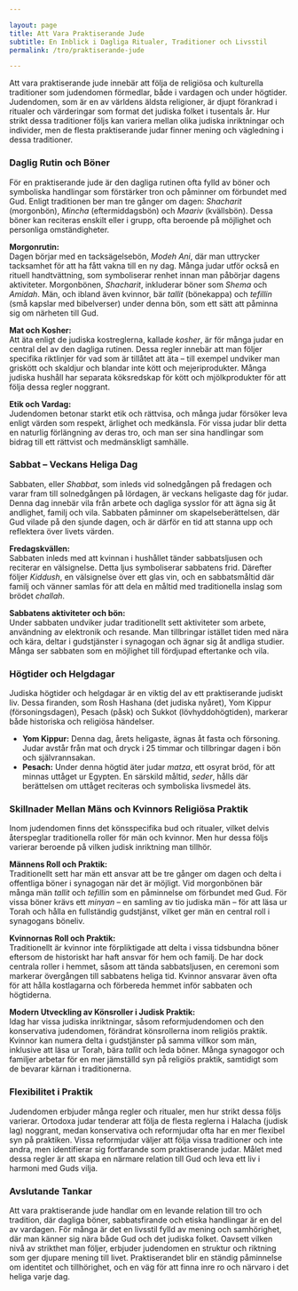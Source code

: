 ```yaml
---

layout: page  
title: Att Vara Praktiserande Jude  
subtitle: En Inblick i Dagliga Ritualer, Traditioner och Livsstil  
permalink: /tro/praktiserande-jude  

---
```


Att vara praktiserande jude innebär att följa de religiösa och kulturella traditioner som judendomen förmedlar, både i vardagen och under högtider. Judendomen, som är en av världens äldsta religioner, är djupt förankrad i ritualer och värderingar som format det judiska folket i tusentals år. Hur strikt dessa traditioner följs kan variera mellan olika judiska inriktningar och individer, men de flesta praktiserande judar finner mening och vägledning i dessa traditioner.

### Daglig Rutin och Böner

För en praktiserande jude är den dagliga rutinen ofta fylld av böner och symboliska handlingar som förstärker tron och påminner om förbundet med Gud. Enligt traditionen ber man tre gånger om dagen: *Shacharit* (morgonbön), *Mincha* (eftermiddagsbön) och *Maariv* (kvällsbön). Dessa böner kan reciteras enskilt eller i grupp, ofta beroende på möjlighet och personliga omständigheter.

**Morgonrutin:**  
Dagen börjar med en tacksägelsebön, *Modeh Ani*, där man uttrycker tacksamhet för att ha fått vakna till en ny dag. Många judar utför också en rituell handtvättning, som symboliserar renhet innan man påbörjar dagens aktiviteter. Morgonbönen, *Shacharit*, inkluderar böner som *Shema* och *Amidah*. Män, och ibland även kvinnor, bär *tallit* (bönekappa) och *tefillin* (små kapslar med bibelverser) under denna bön, som ett sätt att påminna sig om närheten till Gud.

**Mat och Kosher:**  
Att äta enligt de judiska kostreglerna, kallade *kosher*, är för många judar en central del av den dagliga rutinen. Dessa regler innebär att man följer specifika riktlinjer för vad som är tillåtet att äta – till exempel undviker man griskött och skaldjur och blandar inte kött och mejeriprodukter. Många judiska hushåll har separata köksredskap för kött och mjölkprodukter för att följa dessa regler noggrant.

**Etik och Vardag:**  
Judendomen betonar starkt etik och rättvisa, och många judar försöker leva enligt värden som respekt, ärlighet och medkänsla. För vissa judar blir detta en naturlig förlängning av deras tro, och man ser sina handlingar som bidrag till ett rättvist och medmänskligt samhälle.

### Sabbat – Veckans Heliga Dag

Sabbaten, eller *Shabbat*, som inleds vid solnedgången på fredagen och varar fram till solnedgången på lördagen, är veckans heligaste dag för judar. Denna dag innebär vila från arbete och dagliga sysslor för att ägna sig åt andlighet, familj och vila. Sabbaten påminner om skapelseberättelsen, där Gud vilade på den sjunde dagen, och är därför en tid att stanna upp och reflektera över livets värden.

**Fredagskvällen:**  
Sabbaten inleds med att kvinnan i hushållet tänder sabbatsljusen och reciterar en välsignelse. Detta ljus symboliserar sabbatens frid. Därefter följer *Kiddush*, en välsignelse över ett glas vin, och en sabbatsmåltid där familj och vänner samlas för att dela en måltid med traditionella inslag som brödet *challah*.

**Sabbatens aktiviteter och bön:**  
Under sabbaten undviker judar traditionellt sett aktiviteter som arbete, användning av elektronik och resande. Man tillbringar istället tiden med nära och kära, deltar i gudstjänster i synagogan och ägnar sig åt andliga studier. Många ser sabbaten som en möjlighet till fördjupad eftertanke och vila.

### Högtider och Helgdagar

Judiska högtider och helgdagar är en viktig del av ett praktiserande judiskt liv. Dessa firanden, som Rosh Hashana (det judiska nyåret), Yom Kippur (försoningsdagen), Pesach (påsk) och Sukkot (lövhyddohögtiden), markerar både historiska och religiösa händelser.

- **Yom Kippur:** Denna dag, årets heligaste, ägnas åt fasta och försoning. Judar avstår från mat och dryck i 25 timmar och tillbringar dagen i bön och självrannsakan.
- **Pesach:** Under denna högtid äter judar *matza*, ett osyrat bröd, för att minnas uttåget ur Egypten. En särskild måltid, *seder*, hålls där berättelsen om uttåget reciteras och symboliska livsmedel äts.

### Skillnader Mellan Mäns och Kvinnors Religiösa Praktik

Inom judendomen finns det könsspecifika bud och ritualer, vilket delvis återspeglar traditionella roller för män och kvinnor. Men hur dessa följs varierar beroende på vilken judisk inriktning man tillhör.

**Männens Roll och Praktik:**  
Traditionellt sett har män ett ansvar att be tre gånger om dagen och delta i offentliga böner i synagogan när det är möjligt. Vid morgonbönen bär många män *tallit* och *tefillin* som en påminnelse om förbundet med Gud. För vissa böner krävs ett *minyan* – en samling av tio judiska män – för att läsa ur Torah och hålla en fullständig gudstjänst, vilket ger män en central roll i synagogans böneliv.

**Kvinnornas Roll och Praktik:**  
Traditionellt är kvinnor inte förpliktigade att delta i vissa tidsbundna böner eftersom de historiskt har haft ansvar för hem och familj. De har dock centrala roller i hemmet, såsom att tända sabbatsljusen, en ceremoni som markerar övergången till sabbatens heliga tid. Kvinnor ansvarar även ofta för att hålla kostlagarna och förbereda hemmet inför sabbaten och högtiderna.

**Modern Utveckling av Könsroller i Judisk Praktik:**  
Idag har vissa judiska inriktningar, såsom reformjudendomen och den konservativa judendomen, förändrat könsrollerna inom religiös praktik. Kvinnor kan numera delta i gudstjänster på samma villkor som män, inklusive att läsa ur Torah, bära *tallit* och leda böner. Många synagogor och familjer arbetar för en mer jämställd syn på religiös praktik, samtidigt som de bevarar kärnan i traditionerna.

### Flexibilitet i Praktik

Judendomen erbjuder många regler och ritualer, men hur strikt dessa följs varierar. Ortodoxa judar tenderar att följa de flesta reglerna i Halacha (judisk lag) noggrant, medan konservativa och reformjudar ofta har en mer flexibel syn på praktiken. Vissa reformjudar väljer att följa vissa traditioner och inte andra, men identifierar sig fortfarande som praktiserande judar. Målet med dessa regler är att skapa en närmare relation till Gud och leva ett liv i harmoni med Guds vilja.

### Avslutande Tankar

Att vara praktiserande jude handlar om en levande relation till tro och tradition, där dagliga böner, sabbatsfirande och etiska handlingar är en del av vardagen. För många är det en livsstil fylld av mening och samhörighet, där man känner sig nära både Gud och det judiska folket. Oavsett vilken nivå av strikthet man följer, erbjuder judendomen en struktur och riktning som ger djupare mening till livet. Praktiserandet blir en ständig påminnelse om identitet och tillhörighet, och en väg för att finna inre ro och närvaro i det heliga varje dag.
